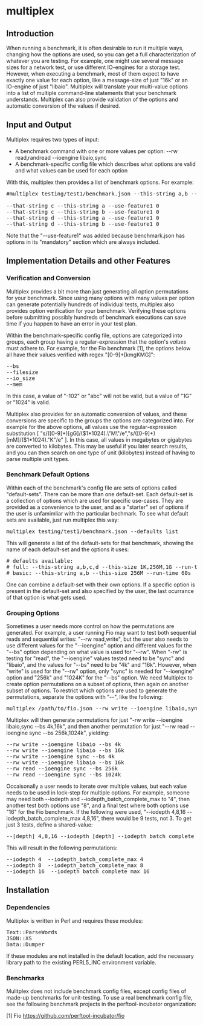 # multiplex

## Introduction
When running a benchmark, it is often desirable to run it multiple ways, changing how the options are used, so you can get a full characterization of whatever you are testing.  For example, one might use several message sizes for a network test, or use different IO-engines for a storage test.  However, when executing a benchmark, most of them expect to have exactly one value for each option, like a message-size of just "16k" or an IO-engine of just "libaio".  Multiplex will translate your multi-value options into a list of multiple command-line statements that your benchmark understands.  Multiplex can also provide validation of the options and automatic conversion of the values if desired.

## Input and Output
Multiplex requires two types of input:

* A benchmark command with one or more values per option: --rw read,randread --ioengine libaio,sync
* A benchmark-specific config file which describes what options are valid and what values can be used for each option

With this, multiplex then provides a list of benchmark options.  For example:

<pre>#multiplex testing/test1/benchmark.json --this-string a,b --that-string c,d

--that-string c --this-string a --use-feature1 0
--that-string c --this-string b --use-feature1 0
--that-string d --this-string a --use-feature1 0
--that-string d --this-string b --use-feature1 0 </pre>

Note that the "--use-feature1" was added because benchmark.json has options in its "mandatory" section which are always included.

## Implementation Details and other Features

### Verification and Conversion
Multiplex provides a bit more than just generating all option permutations for your benchmark.  Since using many options with many values per option can generate potentially hundreds of individual tests, multiplex also provides option verification for your benchmark.  Verifying these options before submitting possibly hundreds of benchmark executions can save time if you happen to have an error in your test plan.

Within the benchmark-specific config file, options are categorized into groups, each group having a regular-expression that the option's *values* must adhere to.  For example, for the Fio benchmark [1], the options below all have their values verified with regex  "[0-9]+[kmgKMG]":

<pre>--bs
--filesize
--io_size
--mem</pre>

In this case, a value of "-102" or "abc" will not be valid, but a value of "1G" or "1024" is valid.

Multiplex also provides for an automatic conversion of values, and these conversions are specific to the groups the options are categorized into.  For example for the above options, all values use the regular-expression substitution [ "s/([0-9]+)[gG]/($1*1024).\"M\"/e","s/([0-9]+)[mM]/($1*1024).\"K\"/e" ].  In this case, all values in megabytes or gigabytes are converted to kilobytes.  This may be useful if you later search results, and you can then search on one type of unit (kilobytes) instead of having to parse multiple unit types.

### Benchmark Default Options
Within each of the benchmark's config file are sets of options called "default-sets".  There can be more than one default-set.  Each default-set is a collection of options which are used for specific use-cases.  They are provided as a convenience to the user, and as a "starter" set of options if the user is unfamimliar with the particular bechmark.  To see what default sets are available, just run multiplex this way:

<pre>multiplex testing/test1/benchmark.json --defaults list</pre>

This will generate a list of the default-sets for that benchmark, showing the name of each default-set and the options it uses: 
<pre># defaults available:
# full: --this-string a,b,c,d --this-size 1K,256M,1G --run-time 60s,1m,1h
# basic: --this-string a,b --this-size 256M --run-time 60s</pre>
 One can combine a default-set with their own options.  If a specific option is present in the default-set and also specified by the user, the last ocurrance of that option is what gets used.


### Grouping Options
Sometimes a user needs more control on how the permutations are generated.  For example, a user running Fio may want to test both sequential reads and sequential writes: "--rw read,write", but the user also needs to use different values for the "--ioengine" option and different values for the "--bs" option depending on what value is used for "--rw".  When "-rw" is testing for "read", the "--ioengine" values tested need to be "sync" and "libaio", and the values for "--bs" need to be "4k" and "16k".   However, when "write" is used for the "--rw" option, only "sync" is needed for "--ioengine" option and "256k" and "1024K" for the "--bs" option.  We need Multiplex to create option permutations on a subset of options, then again on another subset of options.  To restrict which options are used to generate the permutations, separate the options with "--", like the following:

<pre>multiplex /path/to/fio.json --rw write --ioengine libaio,sync --bs 4k,16k -- --rw read --ioengine sync --bs 256k,1024k</pre>

Multiplex will then generate permutations for just "-rw write --ioengine libaio,sync --bs 4k,16k", and then another permutation for just "--rw read --ioengine sync --bs 256k,1024k", yielding:

<pre>--rw write --ioengine libaio --bs 4k
--rw write --ioengine libaio --bs 16k
--rw write --ioengine sync --bs 4k
--rw write --ioengine libaio --bs 16k
--rw read --ioengine sync --bs 256k
--rw read --ioengine sync --bs 1024k</pre>

Occaisonally a user needs to iterate over multiple values, but each value needs to be used in lock-step for multiple options.  For example, someone may need both --iodepth and --iodepth_batch_complete_max to "4", then another test both options use "8", and a final test where both options use "16" for the Fio benchmark.  If the following were used, "--iodepth 4,8,16 --iodepth_batch_complete_max 4,8,16", there would be 9 tests, not 3.  To get just 3 tests, define a shared-value:

<pre>--[depth] 4,8,16 --iodepth [depth] --iodepth_batch_complete_max [depth]</pre>

This will result in the following permutations:

<pre>--iodepth 4  --iodepth_batch_complete_max 4
--iodepth 8  --iodepth_batch_complete_max 8
--iodepth 16  --iodepth_batch_complete_max 16</pre>

## Installation
### Dependencies
Multiplex is written in Perl and requires these modules:
<pre>Text::ParseWords
JSON::XS
Data::Dumper</pre>

If these modules are not installed in the default location, add the necessary library path to the existing PERL5_INC environment variable.

### Benchmarks
Mulitplex does not include benchmark config files, except config files of made-up benchmarks for unit-testing.  To use a real benchmark config file, see the following benchmark projects in the perftool-incubator organization:

[1] Fio  https://github.com/perftool-incubator/fio
